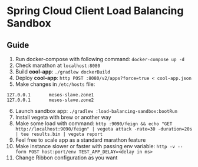 # Spring Cloud Client Load Balancing Sandbox

## Guide
1. Run docker-compose with following command: `docker-compose up -d`
2. Check marathon at `localhost:8080`
3. Build **cool-app**: `./gradlew dockerBuild`
4. Deploy **cool-app**: `http POST :8080/v2/apps?force=true < cool-app.json`
5. Make changes in `/etc/hosts` file:
```
127.0.0.1       mesos-slave.zone1
127.0.0.1       mesos-slave.zone2
```
6. Launch sandbox app: `./gradlew :load-balancing-sandbox:bootRun`
7. Install vegeta with brew or another way
8. Make some load with command: `http :9090/feign && echo "GET http://localhost:9090/feign" | vegeta attack -rate=30 -duration=20s | tee results.bin | vegeta report`
9. Feel free to scale app as a standard marathon feature
10. Make instance slower or faster with passing env variable: `http -v --form POST host:port/env TEST_APP_DELAY=<delay in ms>`
11. Change Ribbon configuration as you want

